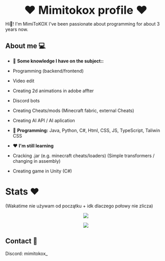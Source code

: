 <div align="center">
  <p style="font-size: 2.5em; font-weight: bold; margin: 0;">❤️ Mimitokox profile ❤️</p>
</div>

Hi👋! I'm MimiToKOX I've been passionate about programming for about 3 years now.

## About me 💻

- 🔫 **Some knowledge I have on the subject::** 
- Programming (backend/frontend)
- Video edit 
- Creating 2d animations in adobe affter 
- Discord bots
- Creating Cheats/mods (Minecraft fabric, external Cheats)
- Creating AI API / AI aplication 

- 🔮 **Programming:** Java, Python, C#, Html, CSS, JS, TypeScript, Taliwin CSS

- ❤️ **I'm still learning**
- Cracking .jar (e.g. minecraft cheats/loaders) (Simple transformers / changing in assembly)
- Creating game in Unity (C#)

# Stats ❤️  
(Wakatime nie używam od początku + idk dlaczego połowy nie zlicza)
<div align="center">
  <p><img src="https://plagai.org/mimistats"/></p>
  <p><img src="https://wakatime.com/badge/user/5140a17f-48c5-4343-b03e-3906507f2edc.svg"/></p>
</div>

## Contact 📛

Discord: mimitokox_
